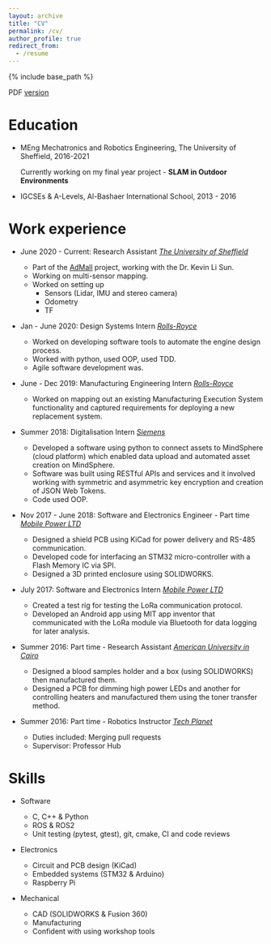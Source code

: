 ```yaml
---
layout: archive
title: "CV"
permalink: /cv/
author_profile: true
redirect_from:
  - /resume
---
```


{% include base_path %}

PDF [version](https://drive.google.com/file/d/1JQNpLMly3z8BWXKphtUsogDmg8izR-FP/view?usp=sharing)

Education
======
* MEng Mechatronics and Robotics Engineering, The University of Sheffield, 2016-2021

  Currently working on my final year project - **SLAM in Outdoor Environments**
* IGCSEs & A-Levels, Al-Bashaer International School, 2013 - 2016

Work experience
======
* June 2020 - Current: Research Assistant
  *[The University of Sheffield](sheffield.ac.uk)*
  * Part of the [AdMall](https://sites.google.com/view/fairsapce-admall/) project, working with the Dr. Kevin Li Sun.
  * Working on multi-sensor mapping.
  * Worked on setting up
    * Sensors (Lidar, IMU and stereo camera)
    * Odometry
    * TF

* Jan - June 2020: Design Systems Intern
  *[Rolls-Royce](https://www.rolls-royce.com/)*
  * Worked on developing software tools to automate the engine design process.
  * Worked with python, used OOP, used TDD.
  * Agile software development was.

* June - Dec 2019: Manufacturing Engineering Intern
  *[Rolls-Royce](https://www.rolls-royce.com/)*
  * Worked on mapping out an existing Manufacturing Execution System functionality
    and captured requirements for deploying a new replacement system.

* Summer 2018: Digitalisation Intern
  *[Siemens](https://new.siemens.com/global/en.html)*
  * Developed a software using python to connect assets to MindSphere (cloud platform) which
    enabled data upload and automated asset creation on MindSphere.
  * Software was built using RESTful APIs and services and it involved working with symmetric and
    asymmetric key encryption and creation of JSON Web Tokens.
  * Code used OOP.

* Nov 2017 - June 2018: Software and Electronics Engineer - Part time 
  *[Mobile Power LTD](https://www.mobile-power.co.uk/)*
  * Designed a shield PCB using KiCad for power delivery and RS-485 communication.
  * Developed code for interfacing an STM32 micro-controller with a Flash Memory IC via SPI.
  * Designed a 3D printed enclosure using SOLIDWORKS.

* July 2017: Software and Electronics Intern 
  *[Mobile Power LTD](https://www.mobile-power.co.uk/)*
  * Created a test rig for testing the LoRa communication protocol.
  * Developed an Android app using MIT app inventor that communicated with the LoRa module via
    Bluetooth for data logging for later analysis.

* Summer 2016: Part time - Research Assistant 
  *[American University in Cairo](https://www.aucegypt.edu/home)*
  * Designed a blood samples holder and a box (using SOLIDWORKS) then manufactured them.
  * Designed a PCB for dimming high power LEDs and another for controlling heaters and
    manufactured them using the toner transfer method.

* Summer 2016: Part time - Robotics Instructor 
  *[Tech Planet](http://www.techplaneteg.com/)*
  * Duties included: Merging pull requests
  * Supervisor: Professor Hub

Skills
======
* Software
  * C, C++ & Python
  * ROS & ROS2
  * Unit testing (pytest, gtest), git, cmake, CI and code reviews

* Electronics
  * Circuit and PCB design (KiCad)
  * Embedded systems (STM32 & Arduino)
  * Raspberry Pi

* Mechanical
  * CAD (SOLIDWORKS & Fusion 360)
  * Manufacturing
  * Confident with using workshop tools
